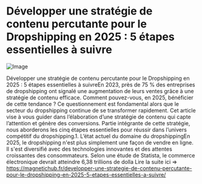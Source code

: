 # Développer une stratégie de contenu percutante pour le Dropshipping en 2025 : 5 étapes essentielles à suivre

![Image](https://images.pexels.com/photos/230544/pexels-photo-230544.jpeg?auto=compress&cs=tinysrgb&h=650&w=940)

Développer une stratégie de contenu percutante pour le Dropshipping en 2025 : 5 étapes essentielles à suivreEn 2023, près de 75 % des entreprises de dropshipping ont signalé une augmentation de leurs ventes grâce à une stratégie de contenu efficace. Comment pouvez-vous, en 2025, bénéficier de cette tendance ? Ce questionnement est fondamental alors que le secteur du dropshipping continue de se transformer rapidement. Cet article vise à vous guider dans l’élaboration d’une stratégie de contenu qui capte l’attention et génère des conversions. Partie intégrante de cette stratégie, nous aborderons les cinq étapes essentielles pour réussir dans l’univers compétitif du dropshipping.1. L’état actuel du domaine du dropshippingEn 2025, le dropshipping n'est plus simplement une façon de vendre en ligne. Il s'est diversifié avec des technologies innovantes et des attentes croissantes des consommateurs. Selon une étude de Statista, le commerce électronique devrait atteindre 6,38 trillions de dolla Lire la suite ici => https://magnetichub.fr/developper-une-strategie-de-contenu-percutante-pour-le-dropshipping-en-2025-5-etapes-essentielles-a-suivre/
